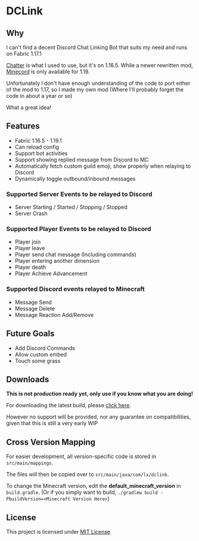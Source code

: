 # DCLink

## Why
I can't find a decent Discord Chat Linking Bot that suits my need and runs on Fabric 1.17.1

[Chatter](https://github.com/axieum/chatter) is what I used to use, but it's on 1.16.5.
While a newer rewritten mod, [Minecord](https://github.com/axieum/minecord) is only available for 1.19.

Unfortunately I don't have enough understanding of the code to port either of the mod to 1.17, so I made my own mod (Where I'll probably forget the code in about a year or so)

What a great idea!

## Features
- Fabric 1.16.5 - 1.19.1
- Can reload config
- Support bot activities
- Support showing replied message from Discord to MC
- Automatically fetch custom guild emoji, show properly when relaying to Discord
- Dynamically toggle outbound/inbound messages

### Supported Server Events to be relayed to Discord
- Server Starting / Started / Stopping / Stopped
- Server Crash

### Supported Player Events to be relayed to Discord
- Player join
- Player leave
- Player send chat message (Including commands)
- Player entering another dimension
- Player death
- Player Achieve Advancement

### Supported Discord events relayed to Minecraft
- Message Send
- Message Delete
- Message Reaction Add/Remove

## Future Goals
- Add Discord Commands
- Allow custom embed
- Touch some grass

## Downloads
**This is not production ready yet, only use if you know what you are doing!**

For downloading the latest build, please [click here](https://github.com/Kenny-Hui/DCLink/actions).

However no support will be provided, nor any guarantee on compatibilities, given that this is still a very early WIP

## Cross Version Mapping
For easier development, all version-specific code is stored in `src/main/mappings`.

The files will then be copied over to `src/main/java/com/lx/dclink`.

To change the Minecraft version, edit the **default_minecraft_version** in `build.gradle`.
(Or if you simply want to build, `./gradlew build -PbuildVersion=<Minecraft Version Here>`)

## License
This project is licensed under [MIT License](https://opensource.org/licenses/MIT)